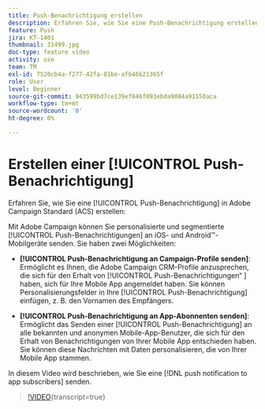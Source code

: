 ```yaml
---
title: Push-Benachrichtigung erstellen
description: Erfahren Sie, wie Sie eine Push-Benachrichtigung erstellen.
feature: Push
jira: KT-1401
thumbnail: 31499.jpg
doc-type: feature video
activity: use
team: TM
exl-id: 7520cb4a-f277-42fa-81be-afb46b21365f
role: User
level: Beginner
source-git-commit: 943599bd7ce139ef846f093ebda9084a91550aca
workflow-type: tm+mt
source-wordcount: '0'
ht-degree: 0%

---
```


# Erstellen einer [!UICONTROL Push-Benachrichtigung]

Erfahren Sie, wie Sie eine [!UICONTROL Push-Benachrichtigung] in Adobe Campaign Standard (ACS) erstellen:

Mit Adobe Campaign können Sie personalisierte und segmentierte [!UICONTROL Push-Benachrichtigungen] an iOS- und Android™-Mobilgeräte senden. Sie haben zwei Möglichkeiten:

* **[!UICONTROL Push-Benachrichtigung an Campaign-Profile senden]**: Ermöglicht es Ihnen, die Adobe Campaign CRM-Profile anzusprechen, die sich für den Erhalt von [!UICONTROL Push-Benachrichtigungen“ ] haben, sich für Ihre Mobile App angemeldet haben. Sie können Personalisierungsfelder in Ihre [!UICONTROL Push-Benachrichtigung] einfügen, z. B. den Vornamen des Empfängers.

* **[!UICONTROL Push-Benachrichtigung an App-Abonnenten senden]**: Ermöglicht das Senden einer [!UICONTROL Push-Benachrichtigung] an alle bekannten und anonymen Mobile-App-Benutzer, die sich für den Erhalt von Benachrichtigungen von Ihrer Mobile App entschieden haben. Sie können diese Nachrichten mit Daten personalisieren, die von Ihrer Mobile App stammen.

In diesem Video wird beschrieben, wie Sie eine [!DNL push notification to app subscribers] senden.

>[!VIDEO](https://video.tv.adobe.com/v/31499?learn=on){transcript=true}
